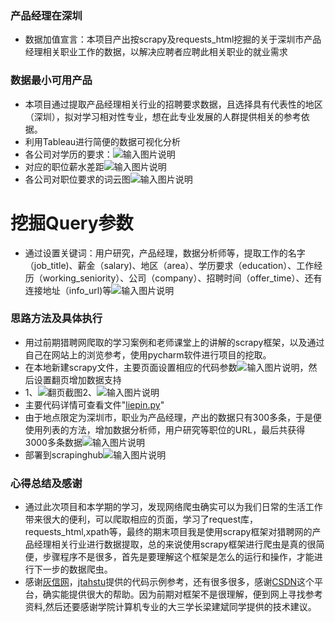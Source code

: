 ###  产品经理在深圳 
- 数据加值宣言：本项目产出按scrapy及requests_html挖掘的关于深圳市产品经理相关职业工作的数据，以解决应聘者应聘此相关职业的就业需求

### 数据最小可用产品
- 本项目通过提取产品经理相关行业的招聘要求数据，且选择具有代表性的地区（深圳），拟对学习相对性专业，想在此专业发展的人群提供相关的参考依据。
- 利用Tableau进行简便的数据可视化分析
- 各公司对学历的要求：![输入图片说明](https://images.gitee.com/uploads/images/2020/0719/142638_1ba3dba9_2229424.png "屏幕截图.png")
- 对应的职位薪水差距![输入图片说明](https://images.gitee.com/uploads/images/2020/0719/142852_48cdde32_2229424.png "屏幕截图.png")
- 各公司对职位要求的词云图![输入图片说明](https://images.gitee.com/uploads/images/2020/0719/143043_d5356233_2229424.png "屏幕截图.png")
# 挖掘Query参数
- 通过设置关键词：用户研究，产品经理，数据分析师等，提取工作的名字（job_title)、薪金（salary)、地区（area）、学历要求（education）、工作经历（working_seniority）、公司（company）、招聘时间（offer_time）、还有连接地址（info_url)等![输入图片说明](https://images.gitee.com/uploads/images/2020/0719/113418_396fdeea_2229424.png "屏幕截图.png")
### 思路方法及具体执行
- 用过前期猎聘网爬取的学习案例和老师课堂上的讲解的scrapy框架，以及通过自己在网站上的浏览参考，使用pycharm软件进行项目的挖取。
- 在本地新建scrapy文件，主要页面设置相应的代码参数![输入图片说明](https://images.gitee.com/uploads/images/2020/0719/150444_dcb367ec_2229424.png "屏幕截图.png")，然后设置翻页增加数据支持
- 1、![翻页截图](https://images.gitee.com/uploads/images/2020/0719/150615_9afd965b_2229424.png "翻页截图2.png")2、![输入图片说明](https://images.gitee.com/uploads/images/2020/0719/150658_58041a9f_2229424.png "屏幕截图.png")
- 主要代码详情可查看文件"[liepin.py](https://github.com/penwey/web_Mining/blob/master/ScrapyTest/ScrapyTest/spiders/liepin.py)"
- 由于地点限定为深圳市，职业为产品经理，产出的数据只有300多条，于是便使用列表的方法，增加数据分析师，用户研究等职位的URL，最后共获得3000多条数据![输入图片说明](https://images.gitee.com/uploads/images/2020/0719/173221_459ef81c_2229424.png "屏幕截图.png")
- 部署到scrapinghub![输入图片说明](https://images.gitee.com/uploads/images/2020/0719/180604_70e498ab_2229424.png "屏幕截图.png")
### 心得总结及感谢
- 通过此次项目和本学期的学习，发现网络爬虫确实可以为我们日常的生活工作带来很大的便利，可以爬取相应的页面，学习了request库，requests_html,xpath等，最终的期末项目我是使用scrapy框架对猎聘网的产品经理相关行业进行数据提取，总的来说使用scrapy框架进行爬虫是真的很简便，步骤程序不是很多，首先是要理解这个框架是怎么的运行和操作，才能进行下一步的数据爬虫。
- 感谢[灰信网](https://www.freesion.com/article/4841842944/)，[jtahstu](https://www.cnblogs.com/jtahstu/archive/2017/12/12/8026660.html)提供的代码示例参考，还有很多很多，感谢[CSDN](https://www.csdn.net/)这个平台，确实能提供很大的帮助。因为前期对框架不是很理解，便到网上寻找参考资料,然后还要感谢学院计算机专业的大三学长梁建斌同学提供的技术建议。